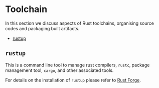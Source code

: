 # Toolchain

In this section we discuss aspects of Rust toolchains, organising source codes and packaging built artifacts.

* [rustup](#rustup)

## `rustup`

This is a command line tool to manage rust compilers, `rustc`, package management tool, `cargo`, and other associated tools.

For details on the installation of `rustup` please refer to [Rust Forge](https://forge.rust-lang.org/infra/other-installation-methods.html).


